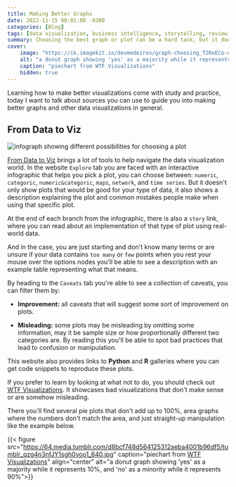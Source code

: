 ```yaml
---
title: Making Better Graphs
date: 2022-11-15 08:01:00 -0300
categories: [Blog]
tags: [data visualization, business intelligence, storytelling, review, ethic]
summary: Choosing the best graph or plot can be a hard task, but it doesn't need to be.
cover:
    image: "https://ik.imagekit.io/devmedeiros/graph-choosing_T2RxECo-q.webp"
    alt: "a donut graph showing 'yes' as a majority while it represents 10%, and 'no' as a minority while it represents 90%"
    caption: "piechart from WTF Visualizations"
    hidden: true
---
```


Learning how to make better visualizations come with study and practice, today I want to talk about sources you can use to guide you into making better graphs and other data visualizations in general.

## From Data to Viz

![infograph showing different possibilities for choosing a plot](https://i.imgur.com/416qeWj.png)

[From Data to Viz](https://www.data-to-viz.com/) brings a lot of tools to help navigate the data visualization world. In the website `Explore` tab you are faced with an interactive infographic that helps you pick a plot, you can choose between: `numeric`, `categoric`, `numeric&categoric`, `maps`, `network`, and `time series`. But it doesn't only show plots that would be good for your type of data, it also shows a description explaining the plot and common mistakes people make when using that specific plot.

At the end of each branch from the infographic, there is also a `story` link, where you can read about an implementation of that type of plot using real-world data.

And in the case, you are just starting and don't know many terms or are unsure if your data contains `too many` or `few` points when you rest your mouse over the options nodes you'll be able to see a description with an example table representing what that means. 

By heading to the `Caveats` tab you're able to see a collection of caveats, you can filter them by:

 - **Improvement:** all caveats that will suggest some sort of improvement on plots.

 - **Misleading:** some plots may be misleading by omitting some information, may it be sample size or how proportionally different two categories are. By reading this you'll be able to spot bad practices that lead to confusion or manipulation.

This website also provides links to **Python** and **R** galleries where you can get code snippets to reproduce these plots.

If you prefer to learn by looking at what not to do, you should check out [WTF Visualizations](https://viz.wtf/). It showcases bad visualizations that don't make sense or are somehow misleading.

There you'll find several pie plots that don't add up to 100%, area graphs where the numbers don't match the area, and just straight-up manipulation like the example below.

{{< figure src="https://64.media.tumblr.com/d8bcf748d564125312aeba4001b96df5/tumblr_qzg4n3nfJY1sgh0voo1_640.jpg" caption="piechart from [WTF Visualizations](https://viz.wtf/)" align="center" alt="a donut graph showing 'yes' as a majority while it represents 10%, and 'no' as a minority while it represents 90%">}}